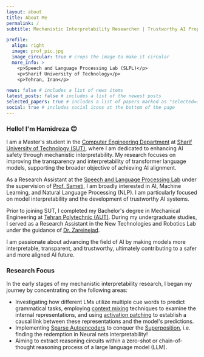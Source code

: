 ```yaml
---
layout: about
title: About Me
permalink: /
subtitle: Mechanistic Interpretability Researcher | Trustworthy AI Proponent | Master's Student at <a href='https://en.sharif.edu/'>Sharif University of Technology</a>.

profile:
  align: right
  image: prof_pic.jpg
  image_circular: true # crops the image to make it circular
  more_info: >
    <p>Speech and Language Processing Lab (SLPL)</p>
    <p>Sharif University of Technology</p>
    <p>Tehran, Iran</p>

news: false # includes a list of news items
latest_posts: false # includes a list of the newest posts
selected_papers: true # includes a list of papers marked as "selected={true}"
social: true # includes social icons at the bottom of the page
---
```


### Hello! I'm Hamidreza 😊

I am a Master's student in the [Computer Engineering Department](https://ce.sharif.edu/) at [Sharif University of Technology (SUT)](https://en.sharif.edu/), where I am dedicated to enhancing AI safety through mechanistic interpretability. My research focuses on improving the transparency and interpretability of transformer language models, supporting the broader objective of achieving AI alignment.

As a Research Assistant at the [Speech and Language Processing Lab](https://www.sharif.edu/web/slpl_ce) under the supervision of [Prof. Sameti](https://scholar.google.com/citations?user=ebEhWZwAAAAJ&hl=en&oi=ao), I am broadly interested in AI, Machine Learning, and Natural Language Processing (NLP). I am particularly focused on model interpretability and the development of trustworthy AI systems.

Prior to joining SUT, I completed my Bachelor's degree in Mechanical Engineering at [Tehran Polytechnic (AUT)](https://aut.ac.ir/en). During my undergraduate studies, I served as a Research Assistant in the New Technologies and Robotics Lab under the guidance of [Dr. Zareinejad](https://scholar.google.com/citations?user=xx8zwXYAAAAJ&hl=en&oi=ao).

I am passionate about advancing the field of AI by making models more interpretable, transparent, and trustworthy, ultimately contributing to a safer and more aligned AI future.

### Research Focus
In the early stages of my mechanistic interpretability research, I began my journey by concentrating on the following areas:

- Investigating how different LMs utilize multiple cue words to predict grammatical tasks, employing [context mixing](https://arxiv.org/abs/2301.12971) techniques to examine the internal representations, and using [activation patching](https://arxiv.org/abs/2202.05262) to establish a causal link between these representations and the model's predictions.
- Implementing [Sparse Autoencoders](http://arxiv.org/abs/2309.08600) to conquer the [Superposition](https://transformer-circuits.pub/2023/superposition-composition/index.html.), i.e. finding the redemption in Neural nets interpretability!
- Aiming to extract reasoning circuits within a zero-shot or chain-of-thought reasoning process of a large language model (LLM).
